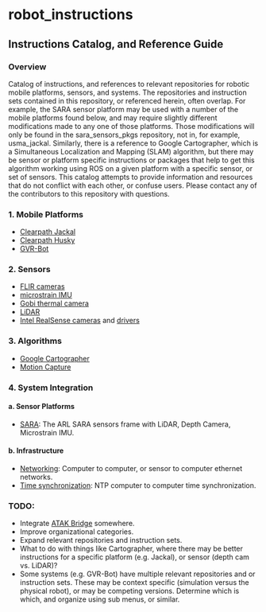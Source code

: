 # robot_instructions
## Instructions Catalog, and Reference Guide

### Overview
Catalog of instructions, and references to relevant repositories for robotic mobile platforms, sensors, and systems.  The repositories and instruction sets contained in this repository, or referenced herein, often overlap.  For example, the SARA sensor platform may be used with a number of the mobile platforms found below, and may require slightly different modifications made to any one of those platforms.  Those modifications will only be found in the sara_sensors_pkgs repository, not in, for example, usma_jackal.  Similarly, there is a reference to Google Cartographer, which is a Simultaneous Localization and Mapping (SLAM) algorithm, but there may be sensor or platform specific instructions or packages that help to get this algorithm working using ROS on a given platform with a specific sensor, or set of sensors.  This catalog attempts to provide information and resources that do not conflict with each other, or confuse users.  Please contact any of the contributors to this repository with questions.

### 1. Mobile Platforms
- [Clearpath Jackal](https://github.com/westpoint-robotics/usma_jackal)
- [Clearpath Husky](https://github.com/westpoint-robotics/husky_rrc)
- [GVR-Bot](https://github.com/westpoint-robotics/usma_gvrbot)

### 2. Sensors
- [FLIR cameras](https://github.com/westpoint-robotics/usma_spinnaker)
- [microstrain IMU](https://github.com/ros-drivers/microstrain_mips)
- [Gobi thermal camera](https://github.com/westpoint-robotics/Xenics-Gobi-ROS_Capture)
- [LiDAR](https://github.com/westpoint-robotics/usma_LiDAR)
- [Intel RealSense cameras](https://github.com/IntelRealSense/realsense-ros) and [drivers](https://github.com/IntelRealSense/librealsense)

### 3. Algorithms
- [Google Cartographer](https://google-cartographer-ros.readthedocs.io/en/latest/)
- [Motion Capture](https://github.com/westpoint-robotics/usma_optitrack)

### 4. System Integration
#### a. Sensor Platforms
- [SARA](https://github.com/westpoint-robotics/sara_sensors_pkgs): The ARL SARA sensors frame with LiDAR, Depth Camera, Microstrain IMU.
#### b. Infrastructure
- [Networking](https://github.com/westpoint-robotics/robot_instructions/tree/main/networking): Computer to computer, or sensor to computer ethernet networks.
- [Time synchronization](https://github.com/westpoint-robotics/robot_instructions/tree/main/time_synchronization): NTP computer to computer time synchronization.

### TODO:
- Integrate [ATAK Bridge](https://github.com/westpoint-robotics/atak_bridge) somewhere.
- Improve organizational categories.
- Expand relevant repositories and instruction sets.
- What to do with things like Cartographer, where there may be better instructions for a specific platform (e.g. Jackal), or sensor (depth cam vs. LiDAR)?
- Some systems (e.g. GVR-Bot) have multiple relevant repositories and or instruction sets.  These may be context specific (simulation versus the physical robot), or may be competing versions.  Determine which is which, and organize using sub menus, or similar.
